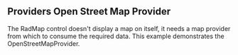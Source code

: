 ## Providers Open Street Map Provider
The RadMap control doesn't display a map on itself, it needs a map provider from which to consume the required data. This example demonstrates the OpenStreetMapProvider.